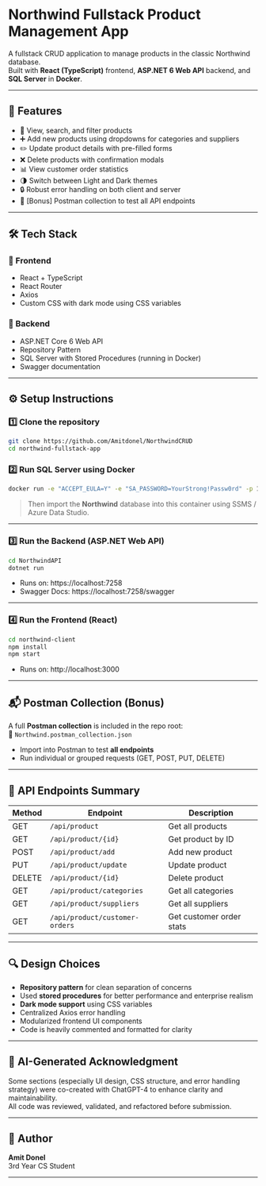 # Northwind Fullstack Product Management App

A fullstack CRUD application to manage products in the classic Northwind database.  
Built with **React (TypeScript)** frontend, **ASP.NET 6 Web API** backend, and **SQL Server** in **Docker**.

---

## 🚀 Features

- 🧾 View, search, and filter products
- ➕ Add new products using dropdowns for categories and suppliers
- ✏️ Update product details with pre-filled forms
- ❌ Delete products with confirmation modals
- 📊 View customer order statistics
- 🌗 Switch between Light and Dark themes
- 🔒 Robust error handling on both client and server
- 🧪 [Bonus] Postman collection to test all API endpoints

---

## 🛠️ Tech Stack

### 🔹 Frontend
- React + TypeScript
- React Router
- Axios
- Custom CSS with dark mode using CSS variables

### 🔹 Backend
- ASP.NET Core 6 Web API
- Repository Pattern
- SQL Server with Stored Procedures (running in Docker)
- Swagger documentation

---

## ⚙️ Setup Instructions

### 1️⃣ Clone the repository

```bash
git clone https://github.com/Amitdonel/NorthwindCRUD
cd northwind-fullstack-app
```

### 2️⃣ Run SQL Server using Docker

```bash
docker run -e "ACCEPT_EULA=Y" -e "SA_PASSWORD=YourStrong!Passw0rd" -p 1433:1433 --name sql_server_northwind -d mcr.microsoft.com/mssql/server:2019-latest
```

> Then import the **Northwind** database into this container using SSMS / Azure Data Studio.

---

### 3️⃣ Run the Backend (ASP.NET Web API)

```bash
cd NorthwindAPI
dotnet run
```

- Runs on: https://localhost:7258
- Swagger Docs: https://localhost:7258/swagger

---

### 4️⃣ Run the Frontend (React)

```bash
cd northwind-client
npm install
npm start
```

- Runs on: http://localhost:3000

---

## 📬 Postman Collection (Bonus)

A full **Postman collection** is included in the repo root:  
📁 `Northwind.postman_collection.json`

- Import into Postman to test **all endpoints**
- Run individual or grouped requests (GET, POST, PUT, DELETE)

---

## 📌 API Endpoints Summary

| Method | Endpoint                         | Description              |
|--------|----------------------------------|--------------------------|
| GET    | `/api/product`                   | Get all products         |
| GET    | `/api/product/{id}`              | Get product by ID        |
| POST   | `/api/product/add`               | Add new product          |
| PUT    | `/api/product/update`            | Update product           |
| DELETE | `/api/product/{id}`              | Delete product           |
| GET    | `/api/product/categories`        | Get all categories       |
| GET    | `/api/product/suppliers`         | Get all suppliers        |
| GET    | `/api/product/customer-orders`   | Get customer order stats |

---

## 🔍 Design Choices

- **Repository pattern** for clean separation of concerns
- Used **stored procedures** for better performance and enterprise realism
- **Dark mode support** using CSS variables
- Centralized Axios error handling
- Modularized frontend UI components
- Code is heavily commented and formatted for clarity

---

## 🧠 AI-Generated Acknowledgment

Some sections (especially UI design, CSS structure, and error handling strategy) were co-created with ChatGPT-4 to enhance clarity and maintainability.  
All code was reviewed, validated, and refactored before submission.

---

## 🙋 Author

**Amit Donel**  
3rd Year CS Student 

---

